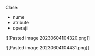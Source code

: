 Clase:
- nume
- atribute
- operații

![[Pasted image 20230604104320.png]]

![[Pasted image 20230604104431.png]]